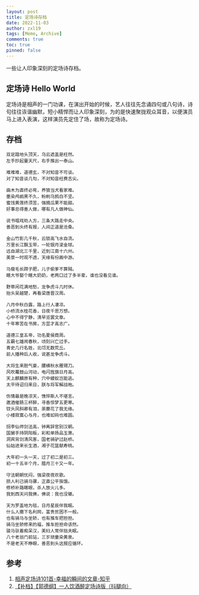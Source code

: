 ```yaml
---
layout: post
title: 定场诗存档
date: 2022-11-03
author: zxl19
tags: [Meme, Archive]
comments: true
toc: true
pinned: false
---
```


一些让人印象深刻的定场诗存档。

<!-- more -->

## 定场诗 Hello World

定场诗是相声的一门功课，在演出开始的时候，艺人往往先念诵四句或八句诗，诗句往往诙谐幽默，短小精悍而让人印象深刻，为的是快速聚拢观众耳音，以便演员马上进入表演，这样演员先定住了场，故称为定场诗。

## 存档

```text
双足踏地头顶天，乌云遮盖是枉然。
左手抄起量天尺，右手推出一泰山。
```

```text
难难难，道德玄，不对知音不可谈。
对了知音谈几句，不对知音枉费舌尖。
```

```text
曲木为直终必弯，养狼当犬看家难。
墨染鸬鹚黑不久，粉刷乌鸦白不坚。
蜜饯黄莲终须苦，强摘瓜果不能甜。
好事总得善人做，哪有凡人做神仙。
```

```text
说书唱戏劝人方，三条大路走中央。
善恶到头终有报，人间正道是沧桑。
```

```text
金山竹影几千秋，云锁高飞水自流。
万里长江飘玉带，一轮银月滚金球。
远自湖北三千里，近到江南十六州。
美景一时观不透，天缘有份画中游。
```

```text
马瘦毛长蹄子肥，儿子偷爹不算贼。
瞎大爷娶个瞎大奶奶，老两口过了多半辈，谁也没看见谁。
```

```text
野草闲花满地愁，龙争虎斗几时休。
抬头吴越楚，再看梁唐晋汉周。
```

```text
八月中秋白露，路上行人凄凉。
小桥流水桂花香，日夜千思万想。
心中不得宁静，清早览罢文章。
十年寒苦在书房，方显才高志广。
```

```text
道德三皇五帝，功名夏侯商周。
五霸七雄闹春秋，顷刻兴亡过手。
青史几行名姓，北邙无数荒丘。
前人播种后人收，说甚龙争虎斗。
```

```text
大将生来胆气豪，腰横秋水雁翎刀。
风吹鼍鼓山河动，电闪旌旗日月高。
天上麒麟原有种，穴中蝼蚁岂能逃。
太平待诏归来日，朕与将军解战袍。
```

```text
伤情最是晚凉天，憔悴斯人不堪言。
邀酒催肠三杯醉，寻香惊梦五更寒。
钗头凤斜卿有泪，荼蘼花了我无缘。
小楼寂寞心与月，也难如钩也难圆。
```

```text
拐李仙师剑法高，钟离辞官别汉朝。
国舅手持阴阳板，彩和单扬品玉萧。
洞宾背剑清风客，国老骑驴过赵桥。
仙姑进来长生酒，湘子花篮献寿桃。
```

```text
大年初一头一天，过了初二是初三。
初一十五半个月，腊月三十又一年。
```

```text
守法朝朝忧闷，强梁夜夜欢歌。
损人利己骑马骡，正直公平挨饿。
修桥补路瞎眼，杀人放火儿多。
我到西天问我佛，佛说：我也没辙。
```

```text
天为罗盖地为毯，日月星辰伴我眠。
什么人撒下名利网，富贵贫困不一般。
也有骑马与坐轿，也有推车把担担。
骑马坐轿修来的福，推车担担命该然。
骏马驮着痴呆汉，美妇人常伴拙夫眠。
八十老翁门前站，三岁顽童染黄泉。
不是老天不睁眼，善恶到头这报应循环。
```

## 参考

1. [相声定场诗101首-幸福的瞬间的文章-知乎](https://zhuanlan.zhihu.com/p/54600604)
2. [【补档】【郭德纲】一人饮酒醉定场诗版（抖腿向）](https://www.youtube.com/watch?v=qeQsNC7zjUU)

